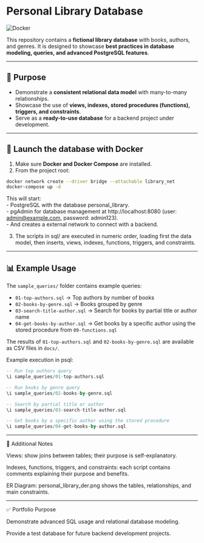 # Personal Library Database

![Docker](https://img.shields.io/badge/Docker-Ready-blue?logo=docker)

This repository contains a **fictional library database** with books, authors, and genres. It is designed to showcase **best practices in database modeling, queries, and advanced PostgreSQL features**.

---

## 🔹 Purpose

- Demonstrate a **consistent relational data model** with many-to-many relationships.
- Showcase the use of **views, indexes, stored procedures (functions), triggers, and constraints**.
- Serve as a **ready-to-use database** for a backend project under development.

---

## 🚀 Launch the database with Docker

1. Make sure **Docker and Docker Compose** are installed.
2. From the project root:

```bash
docker network create --driver bridge --attachable library_net
docker-compose up -d
```
This will start:  
	- PostgreSQL with the database personal_library.  
	- pgAdmin for database management at http://localhost:8080 (user: admin@example.com, password: admin123).  
	- And creates a external network to connect with a backend.  

3. The scripts in sql/ are executed in numeric order, loading first the data model, then inserts, views, indexes, functions, triggers, and constraints.

---

## 📊 Example Usage

The `sample_queries/` folder contains example queries:

- `01-top-authors.sql` → Top authors by number of books  
- `02-books-by-genre.sql` → Books grouped by genre  
- `03-search-title-author.sql` → Search for books by partial title or author name  
- `04-get-books-by-author.sql` → Get books by a specific author using the stored procedure from `09-functions.sql`

The results of `01-top-authors.sql` and `02-books-by-genre.sql` are available as CSV files in `docs/`.

Example execution in psql:

```sql
-- Run top authors query
\i sample_queries/01-top-authors.sql

-- Run books by genre query
\i sample_queries/02-books-by-genre.sql

-- Search by partial title or author
\i sample_queries/03-search-title-author.sql

-- Get books by a specific author using the stored procedure
\i sample_queries/04-get-books-by-author.sql
```

---

📌 Additional Notes

Views: show joins between tables; their purpose is self-explanatory.

Indexes, functions, triggers, and constraints: each script contains comments explaining their purpose and benefits.

ER Diagram: personal_library_der.png shows the tables, relationships, and main constraints.

---

✅ Portfolio Purpose

Demonstrate advanced SQL usage and relational database modeling.

Provide a test database for future backend development projects.